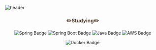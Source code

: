 <!--
**top6543top/top6543top** is a ✨ _special_ ✨ repository because its `README.md` (this file) appears on your GitHub profile.

Here are some ideas to get you started:

- 🔭 I’m currently working on ...
- 🌱 I’m currently learning ...
- 👯 I’m looking to collaborate on ...
- 🤔 I’m looking for help with ...
- 💬 Ask me about ...
- 📫 How to reach me: ...
- 😄 Pronouns: ...
- ⚡ Fun fact: ...
-->

![header](https://capsule-render.vercel.app/api?type=cylinder&color=F5F5DC&fontColor=5A4637&text=YuHyun%27s%20Github&fontAlignY=45&fontSize=40&height=150&animation=blinking&desc=Backend%20Engineer&descAlignY=70)

<h3 align="center" style="color:#5A4637;">✏️Studying✏️</h3>

<p align="center">
  <img src="https://img.shields.io/badge/spring-%236DB33F.svg?&style=for-the-badge&logo=spring&logoColor=white" alt="Spring Badge" />
  <img src="https://img.shields.io/badge/spring%20boot-%236DB33F.svg?&style=for-the-badge&logo=springboot&logoColor=white" alt="Spring Boot Badge" />
  <img src="https://img.shields.io/badge/java-%23007396.svg?&style=for-the-badge&logo=java&logoColor=white" alt="Java Badge" />
  <img src="https://img.shields.io/badge/amazon%20aws-%23232F3E.svg?&style=for-the-badge&logo=amazon%20aws&logoColor=white" alt="AWS Badge" />
</p>

<p align="center">
  <img src="https://img.shields.io/badge/docker-%232496ED.svg?&style=for-the-badge&logo=docker&logoColor=white" alt="Docker Badge" />
</p>
